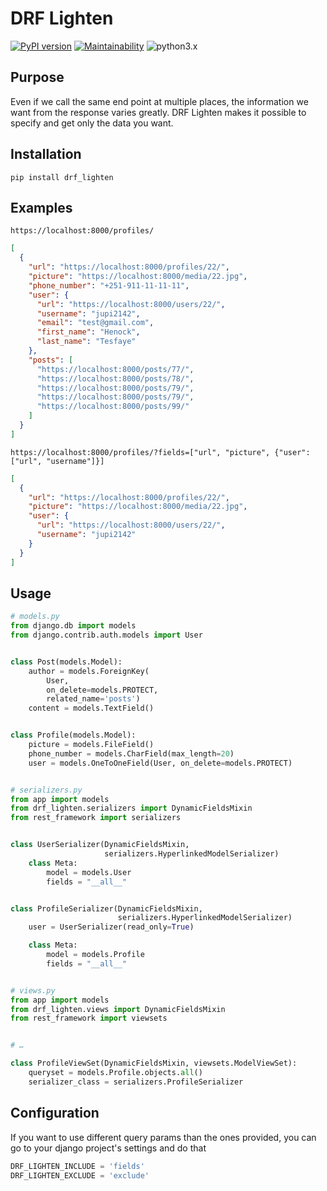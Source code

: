 # DRF Lighten
[![PyPI version](https://badge.fury.io/py/drf_lighten.svg)](https://badge.fury.io/py/drf_lighten)
[![Maintainability](https://api.codeclimate.com/v1/badges/fb7592cf34907b7cb8d8/maintainability)](https://codeclimate.com/github/jupi2142/drf_lighten/maintainability)
![python3.x](https://img.shields.io/badge/python-3.x-brightgreen.svg)

## Purpose
Even if we call the same end point at multiple places, the information we want
from the response varies greatly. DRF Lighten makes it possible to specify and
get only the data you want.


## Installation
`pip install drf_lighten`


## Examples
`https://localhost:8000/profiles/`
```json
[
  {
    "url": "https://localhost:8000/profiles/22/",
    "picture": "https://localhost:8000/media/22.jpg",
    "phone_number": "+251-911-11-11-11",
    "user": {
      "url": "https://localhost:8000/users/22/",
      "username": "jupi2142",
      "email": "test@gmail.com",
      "first_name": "Henock",
      "last_name": "Tesfaye"
    },
    "posts": [
      "https://localhost:8000/posts/77/",
      "https://localhost:8000/posts/78/",
      "https://localhost:8000/posts/79/",
      "https://localhost:8000/posts/79/",
      "https://localhost:8000/posts/99/"
    ]
  }
]
```

`https://localhost:8000/profiles/?fields=["url", "picture", {"user": ["url", "username"]}]`
```json
[
  {
    "url": "https://localhost:8000/profiles/22/",
    "picture": "https://localhost:8000/media/22.jpg",
    "user": {
      "url": "https://localhost:8000/users/22/",
      "username": "jupi2142"
    }
  }
]
```

## Usage
```python
# models.py
from django.db import models
from django.contrib.auth.models import User


class Post(models.Model):
    author = models.ForeignKey(
        User,
        on_delete=models.PROTECT,
        related_name='posts')
    content = models.TextField()


class Profile(models.Model):
    picture = models.FileField()
    phone_number = models.CharField(max_length=20)
    user = models.OneToOneField(User, on_delete=models.PROTECT)


# serializers.py
from app import models
from drf_lighten.serializers import DynamicFieldsMixin
from rest_framework import serializers


class UserSerializer(DynamicFieldsMixin,
                     serializers.HyperlinkedModelSerializer)
    class Meta:
        model = models.User
        fields = "__all__"


class ProfileSerializer(DynamicFieldsMixin,
                        serializers.HyperlinkedModelSerializer)
    user = UserSerializer(read_only=True)

    class Meta:
        model = models.Profile
        fields = "__all__"


# views.py
from app import models
from drf_lighten.views import DynamicFieldsMixin
from rest_framework import viewsets


# …

class ProfileViewSet(DynamicFieldsMixin, viewsets.ModelViewSet):
    queryset = models.Profile.objects.all()
    serializer_class = serializers.ProfileSerializer

```



## Configuration
If you want to use different query params than the ones provided, you can go to your django project's settings and do that

```python
DRF_LIGHTEN_INCLUDE = 'fields'
DRF_LIGHTEN_EXCLUDE = 'exclude'
```
